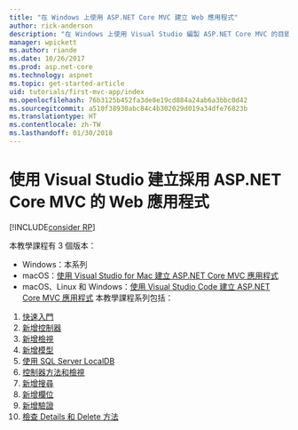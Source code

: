 ```yaml
---
title: "在 Windows 上使用 ASP.NET Core MVC 建立 Web 應用程式"
author: rick-anderson
description: "在 Windows 上使用 Visual Studio 編製 ASP.NET Core MVC 的目錄介紹。"
manager: wpickett
ms.author: riande
ms.date: 10/26/2017
ms.prod: asp.net-core
ms.technology: aspnet
ms.topic: get-started-article
uid: tutorials/first-mvc-app/index
ms.openlocfilehash: 76b3125b452fa3de8e19cd884a24ab6a3bbc0d42
ms.sourcegitcommit: a510f38930abc84c4b302029d019a34dfe76823b
ms.translationtype: HT
ms.contentlocale: zh-TW
ms.lasthandoff: 01/30/2018
---
```

# <a name="create-a-web-app-with-aspnet-core-mvc-using-visual-studio"></a>使用 Visual Studio 建立採用 ASP.NET Core MVC 的 Web 應用程式

[!INCLUDE[consider RP](../../includes/razor.md)]

本教學課程有 3 個版本：

* Windows：本系列
* macOS：[使用 Visual Studio for Mac 建立 ASP.NET Core MVC 應用程式](xref:tutorials/first-mvc-app-mac/start-mvc)
* macOS、Linux 和 Windows：[使用 Visual Studio Code 建立 ASP.NET Core MVC 應用程式](xref:tutorials/first-mvc-app-xplat/start-mvc) 本教學課程系列包括：

1. [快速入門](start-mvc.md)
1. [新增控制器](adding-controller.md)
1. [新增檢視](adding-view.md)
1. [新增模型](adding-model.md)
1. [使用 SQL Server LocalDB](working-with-sql.md)
1. [控制器方法和檢視](controller-methods-views.md)
1. [新增搜尋](search.md)
1. [新增欄位](new-field.md)
1. [新增驗證](validation.md)
1. [檢查 Details 和 Delete 方法](details.md)
